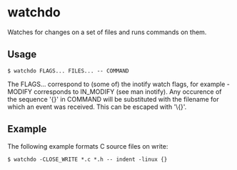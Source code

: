 # watchdo
Watches for changes on a set of files and runs commands on them.

## Usage
```
$ watchdo FLAGS... FILES... -- COMMAND
```
The FLAGS... correspond to (some of) the inotify watch flags, for example
-MODIFY corresponds to IN_MODIFY (see man inotify). Any occurence of the
sequence '{}' in COMMAND will be substituted with the filename for which an
event was received. This can be escaped with '\\{}'.

## Example
The following example formats C source files on write:
```
$ watchdo -CLOSE_WRITE *.c *.h -- indent -linux {}
```
